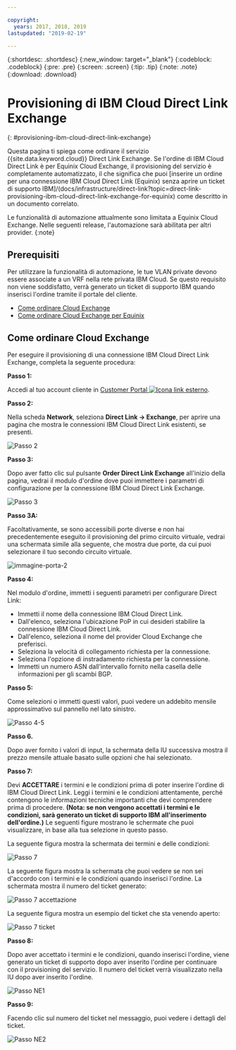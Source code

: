 ```yaml
---

copyright:
  years: 2017, 2018, 2019
lastupdated: "2019-02-19"

---
```


{:shortdesc: .shortdesc}
{:new_window: target="_blank"}
{:codeblock: .codeblock}
{:pre: .pre}
{:screen: .screen}
{:tip: .tip}
{:note: .note}
{:download: .download}

# Provisioning di IBM Cloud Direct Link Exchange
{: #provisioning-ibm-cloud-direct-link-exchange}

Questa pagina ti spiega come ordinare il servizio {{site.data.keyword.cloud}} Direct Link Exchange. Se l'ordine di IBM Cloud Direct Link è per Equinix Cloud Exchange, il provisioning del servizio è completamente automatizzato, il che significa che puoi [inserire un ordine per una connessione IBM Cloud Direct Link (Equinix) senza aprire un ticket di supporto IBM]/(docs/infrastructure/direct-link?topic=direct-link-provisioning-ibm-cloud-direct-link-exchange-for-equinix) come descritto in un documento correlato.

Le funzionalità di automazione attualmente sono limitata a Equinix Cloud Exchange. Nelle seguenti release, l'automazione sarà abilitata per altri provider.
{:note}

## Prerequisiti

Per utilizzare la funzionalità di automazione, le tue VLAN private devono essere associate a un VRF nella rete privata IBM Cloud. Se questo requisito non viene soddisfatto, verrà generato un ticket di supporto IBM quando inserisci l'ordine tramite il portale del cliente.

 * [Come ordinare Cloud Exchange](#how-to-order-cloud-exchange)
 * [Come ordinare Cloud Exchange per Equinix](/docs/infrastructure/direct-link?topic=direct-link-provisioning-ibm-cloud-direct-link-exchange-for-equinix)

## Come ordinare Cloud Exchange

Per eseguire il provisioning di una connessione IBM Cloud Direct Link Exchange, completa la seguente procedura:

**Passo 1:**

Accedi al tuo account cliente in [Customer Portal ![Icona link esterno](../../icons/launch-glyph.svg "Icona link esterno")](https://control.softlayer.com/).

**Passo 2:**

Nella scheda **Network**, seleziona **Direct Link -> Exchange**, per aprire una pagina che mostra le connessioni IBM Cloud Direct Link esistenti, se presenti.

![Passo 2](/images/Equinix-Step2.png)

**Passo 3:**

Dopo aver fatto clic sul pulsante **Order Direct Link Exchange** all'inizio della pagina, vedrai il modulo d'ordine dove puoi immettere i parametri di configurazione per la connessione IBM Cloud Direct Link Exchange.

![Passo 3](/images/Equinix-Step3.png)

**Passo 3A:**

Facoltativamente, se sono accessibili porte diverse e non hai precedentemente eseguito il provisioning del primo circuito virtuale, vedrai una schermata simile alla seguente, che mostra due porte, da cui puoi selezionare il tuo secondo circuito virtuale.

![immagine-porta-2](/images/exchange-2-ports-image.png)

**Passo 4:**

Nel modulo d'ordine, immetti i seguenti parametri per configurare Direct Link:
  * Immetti il nome della connessione IBM Cloud Direct Link.
  * Dall'elenco, seleziona l'ubicazione PoP in cui desideri stabilire la connessione IBM Cloud Direct Link.
  * Dall'elenco, seleziona il nome del provider Cloud Exchange che preferisci.
  * Seleziona la velocità di collegamento richiesta per la connessione.
  * Seleziona l'opzione di instradamento richiesta per la connessione.
  * Immetti un numero ASN dall'intervallo fornito nella casella delle informazioni per gli scambi BGP.

**Passo 5:**

Come selezioni o immetti questi valori, puoi vedere un addebito mensile approssimativo sul pannello nel lato sinistro.

![Passo 4-5](/images/Equinix-Step4-5.png)

**Passo 6.**

Dopo aver fornito i valori di input, la schermata della IU successiva mostra il prezzo mensile attuale basato sulle opzioni che hai selezionato.

**Passo 7:**

Devi **ACCETTARE** i termini e le condizioni prima di poter inserire l'ordine di IBM Cloud Direct Link. Leggi i termini e le condizioni attentamente, perché contengono le informazioni tecniche importanti che devi comprendere prima di procedere. **(Nota: se non vengono accettati i termini e le condizioni, sarà generato un ticket di supporto IBM all'inserimento dell'ordine.)** Le seguenti figure mostrano le schermate che puoi visualizzare, in base alla tua selezione in questo passo.

La seguente figura mostra la schermata dei termini e delle condizioni:

![Passo 7](images/Equinix-Step7.png)

La seguente figura mostra la schermata che puoi vedere se non sei d'accordo con i termini e le condizioni quando inserisci l'ordine. La schermata mostra il numero del ticket generato:

![Passo 7 accettazione](/images/Equinix-Step7-NoAgree.png)

La seguente figura mostra un esempio del ticket che sta venendo aperto:

![Passo 7 ticket](/images/Equinix-Step7-NoAgree-Ticket.png)

**Passo 8:**

Dopo aver accettato i termini e le condizioni, quando inserisci l'ordine, viene generato un ticket di supporto dopo aver inserito l'ordine per continuare con il provisioning del servizio. Il numero del ticket verrà visualizzato nella IU dopo aver inserito l'ordine. 

![Passo NE1](/images/Non-Equinix-Step1.png)

**Passo 9:**

Facendo clic sul numero del ticket nel messaggio, puoi vedere i dettagli del ticket.

![Passo NE2](/images/Non-Equinix-Step2.png)
